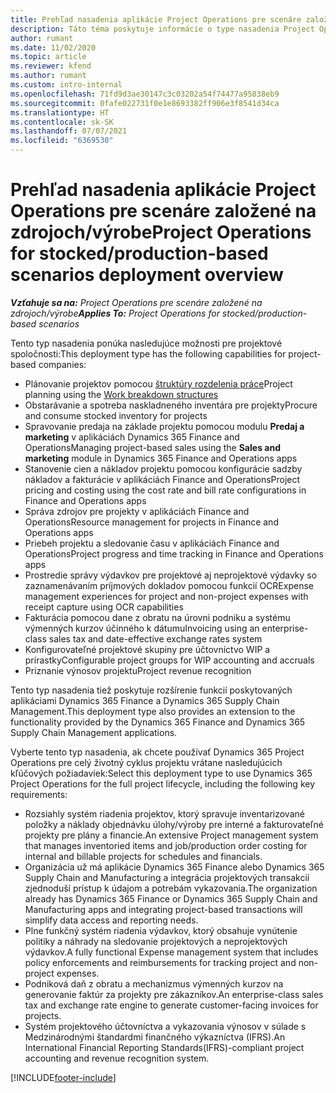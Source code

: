 ```yaml
---
title: Prehľad nasadenia aplikácie Project Operations pre scenáre založené na zdrojoch/výrobe
description: Táto téma poskytuje informácie o type nasadenia Project Operations pre scenáre založené na zdrojoch/výrobe.
author: rumant
ms.date: 11/02/2020
ms.topic: article
ms.reviewer: kfend
ms.author: rumant
ms.custom: intro-internal
ms.openlocfilehash: 71fd9d3ae30147c3c03202a54f74477a95838eb9
ms.sourcegitcommit: 0fafe022731f0e1e8693382ff906e3f8541d34ca
ms.translationtype: HT
ms.contentlocale: sk-SK
ms.lasthandoff: 07/07/2021
ms.locfileid: "6369530"
---
```

# <a name="project-operations-for-stockedproduction-based-scenarios-deployment-overview"></a><span data-ttu-id="85221-103">Prehľad nasadenia aplikácie Project Operations pre scenáre založené na zdrojoch/výrobe</span><span class="sxs-lookup"><span data-stu-id="85221-103">Project Operations for stocked/production-based scenarios deployment overview</span></span>

<span data-ttu-id="85221-104">_**Vzťahuje sa na:** Project Operations pre scenáre založené na zdrojoch/výrobe_</span><span class="sxs-lookup"><span data-stu-id="85221-104">_**Applies To:** Project Operations for stocked/production-based scenarios_</span></span>


<span data-ttu-id="85221-105">Tento typ nasadenia ponúka nasledujúce možnosti pre projektové spoločnosti:</span><span class="sxs-lookup"><span data-stu-id="85221-105">This deployment type has the following capabilities for project-based companies:</span></span>

- <span data-ttu-id="85221-106">Plánovanie projektov pomocou [štruktúry rozdelenia práce](work-breakdown-structures.md)</span><span class="sxs-lookup"><span data-stu-id="85221-106">Project planning using the [Work breakdown structures](work-breakdown-structures.md)</span></span>
- <span data-ttu-id="85221-107">Obstarávanie a spotreba naskladneného inventára pre projekty</span><span class="sxs-lookup"><span data-stu-id="85221-107">Procure and consume stocked inventory for projects</span></span>
- <span data-ttu-id="85221-108">Spravovanie predaja na základe projektu pomocou modulu **Predaj a marketing** v aplikáciách Dynamics 365 Finance and Operations</span><span class="sxs-lookup"><span data-stu-id="85221-108">Managing project-based sales using the **Sales and marketing** module in Dynamics 365 Finance and Operations apps</span></span>
- <span data-ttu-id="85221-109">Stanovenie cien a nákladov projektu pomocou konfigurácie sadzby nákladov a fakturácie v aplikáciách Finance and Operations</span><span class="sxs-lookup"><span data-stu-id="85221-109">Project pricing and costing using the cost rate and bill rate configurations in Finance and Operations apps</span></span>
- <span data-ttu-id="85221-110">Správa zdrojov pre projekty v aplikáciách Finance and Operations</span><span class="sxs-lookup"><span data-stu-id="85221-110">Resource management for projects in Finance and Operations apps</span></span>
- <span data-ttu-id="85221-111">Priebeh projektu a sledovanie času v aplikáciách Finance and Operations</span><span class="sxs-lookup"><span data-stu-id="85221-111">Project progress and time tracking in Finance and Operations apps</span></span>
- <span data-ttu-id="85221-112">Prostredie správy výdavkov pre projektové aj neprojektové výdavky so zaznamenávaním príjmových dokladov pomocou funkcií OCR</span><span class="sxs-lookup"><span data-stu-id="85221-112">Expense management experiences for project and non-project expenses with receipt capture using OCR capabilities</span></span>
- <span data-ttu-id="85221-113">Fakturácia pomocou dane z obratu na úrovni podniku a systému výmenných kurzov účinného k dátumu</span><span class="sxs-lookup"><span data-stu-id="85221-113">Invoicing using an enterprise-class sales tax and date-effective exchange rates system</span></span>
- <span data-ttu-id="85221-114">Konfigurovateľné projektové skupiny pre účtovníctvo WIP a prírastky</span><span class="sxs-lookup"><span data-stu-id="85221-114">Configurable project groups for WIP accounting and accruals</span></span>
- <span data-ttu-id="85221-115">Priznanie výnosov projektu</span><span class="sxs-lookup"><span data-stu-id="85221-115">Project revenue recognition</span></span>

<span data-ttu-id="85221-116">Tento typ nasadenia tiež poskytuje rozšírenie funkcií poskytovaných aplikáciami Dynamics 365 Finance a Dynamics 365 Supply Chain Management.</span><span class="sxs-lookup"><span data-stu-id="85221-116">This deployment type also provides an extension to the functionality provided by the Dynamics 365 Finance and Dynamics 365 Supply Chain Management applications.</span></span>

<span data-ttu-id="85221-117">Vyberte tento typ nasadenia, ak chcete používať Dynamics 365 Project Operations pre celý životný cyklus projektu vrátane nasledujúcich kľúčových požiadaviek:</span><span class="sxs-lookup"><span data-stu-id="85221-117">Select this deployment type to use Dynamics 365 Project Operations for the full project lifecycle, including the following key requirements:</span></span>

- <span data-ttu-id="85221-118">Rozsiahly systém riadenia projektov, ktorý spravuje inventarizované položky a náklady objednávku úlohy/výroby pre interné a fakturovateľné projekty pre plány a financie.</span><span class="sxs-lookup"><span data-stu-id="85221-118">An extensive Project management system that manages inventoried items and job/production order costing for internal and billable projects for schedules and financials.</span></span>
- <span data-ttu-id="85221-119">Organizácia už má aplikácie Dynamics 365 Finance alebo Dynamics 365 Supply Chain and Manufacturing a integrácia projektových transakcií zjednoduší prístup k údajom a potrebám vykazovania.</span><span class="sxs-lookup"><span data-stu-id="85221-119">The organization already has Dynamics 365 Finance or Dynamics 365 Supply Chain and Manufacturing apps and integrating project-based transactions will simplify data access and reporting needs.</span></span>
- <span data-ttu-id="85221-120">Plne funkčný systém riadenia výdavkov, ktorý obsahuje vynútenie politiky a náhrady na sledovanie projektových a neprojektových výdavkov.</span><span class="sxs-lookup"><span data-stu-id="85221-120">A fully functional Expense management system that includes policy enforcements and reimbursements for tracking project and non-project expenses.</span></span>
- <span data-ttu-id="85221-121">Podniková daň z obratu a mechanizmus výmenných kurzov na generovanie faktúr za projekty pre zákazníkov.</span><span class="sxs-lookup"><span data-stu-id="85221-121">An enterprise-class sales tax and exchange rate engine to generate customer-facing invoices for projects.</span></span>
- <span data-ttu-id="85221-122">Systém projektového účtovníctva a vykazovania výnosov v súlade s Medzinárodnými štandardmi finančného výkazníctva (IFRS).</span><span class="sxs-lookup"><span data-stu-id="85221-122">An International Financial Reporting Standards(IFRS)-compliant project accounting and revenue recognition system.</span></span>



[!INCLUDE[footer-include](../includes/footer-banner.md)]